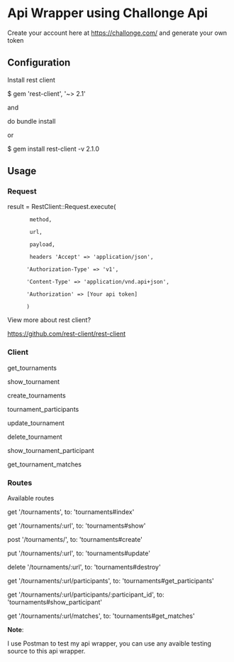 <h1>Api Wrapper using Challonge Api</h1>

Create your account here at https://challonge.com/ and generate your own token

<h2>Configuration</h2>

Install rest client 

$ gem 'rest-client', '~> 2.1'

and

do bundle install

or

$ gem install rest-client -v 2.1.0

<h2> Usage </h2>

<h3>Request</h3>

result = RestClient::Request.execute(
           
           method,
           
           url,
           
           payload,
           
           headers 'Accept' => 'application/json',
           
          'Authorization-Type' => 'v1',
          
          'Content-Type' => 'application/vnd.api+json',
          
          'Authorization' => [Your api token]
          
          )

View more about rest client?   

https://github.com/rest-client/rest-client

<h3>Client</h3>

get_tournaments
          
show_tournament

create_tournaments
          
tournament_participants 

update_tournament

delete_tournament
          
show_tournament_participant
          
get_tournament_matches
          
<h3>Routes</h3>

Available  routes

get '/tournaments', to: 'tournaments#index'

get '/tournaments/:url', to: 'tournaments#show'

post '/tournaments/', to: 'tournaments#create'

put '/tournaments/:url', to: 'tournaments#update'

delete '/tournaments/:url', to: 'tournaments#destroy'

get '/tournaments/:url/participants', to: 'tournaments#get_participants'

get '/tournaments/:url/participants/:participant_id', to: 'tournaments#show_participant'

get '/tournaments/:url/matches', to: 'tournaments#get_matches'


<strong>Note</strong>:

I use Postman to test my api wrapper, you can use any avaible testing source to this api wrapper.
